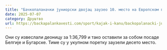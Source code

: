 ```yaml
---
title: "Бачкопаланачки јуниорски двојац заузео 10. место на Европском првенству"
date: 2025-07-07
category: Друштво
url: https://backapalankavesti.com/sport/kajak-i-kanu/backopalanacki-juniorski-dvojac-zauzeo-10-mesto-2/
---
```


Они су извеслали деоницу за 1:36,799 и тако оставили за собом посаде Белгије и Бугарске. Тиме су у укупном поретку заузели десето место.
